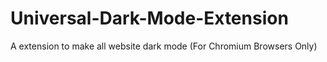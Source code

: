 # Universal-Dark-Mode-Extension
A extension to make all website dark mode (For Chromium Browsers Only)
